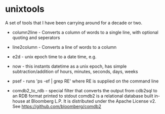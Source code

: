 # unixtools


A set of tools that I have been carrying around for a decade or two.



- column2line - Converts a column of words to a single line, with optional quoting and seperators
- line2column - Converts a line of words to a column
- e2d         - unix epoch time to a date time, e.g.
- now         - this instants datetime as a unix epoch, has simple subtraction/addition of hours,
              minutes, seconds, days, weeks
- psef        - runs 'ps -ef | grep RE' where RE is supplied on the command line


- comdb2_to_rdb - special filter that converts the output from cdb2sql to an RDB format printed to stdout
                comdb2 is a relational database built in-house at Bloomberg L.P.  It is distributed
                under the Apache License v2.  See https://github.com/bloomberg/comdb2
